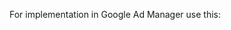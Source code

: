 For implementation in Google Ad Manager use this:

<script type="text/javascript">
	var url = 'https://cihusss.github.io/bbby/10-1/ad.html';
	var width = '1280';
	var height = '128';
	document.write('<iframe src="'+url+'" width="'+width+'" height="'+height+'" frameborder="0" id="bbby"></iframe>'); 
</script>